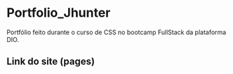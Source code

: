# Portfolio_Jhunter
Portfólio feito durante o curso de CSS no bootcamp FullStack da plataforma  DIO.

## Link do site (pages)


